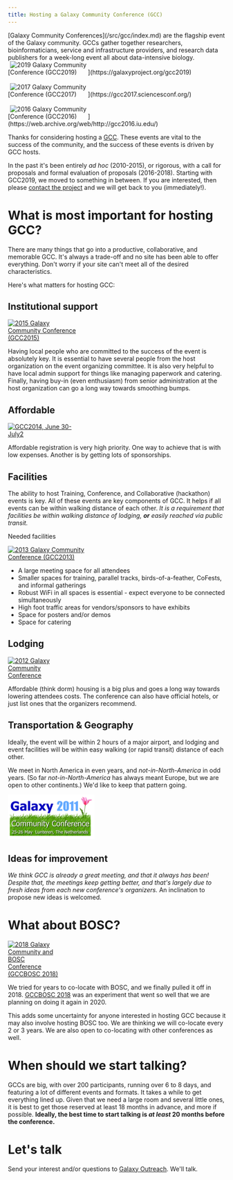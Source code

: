 ```yaml
---
title: Hosting a Galaxy Community Conference (GCC)
---
```


<div class="alert alert-info">
[Galaxy Community Conferences](/src/gcc/index.md) are the flagship event of the Galaxy community.  GCCs gather together researchers, bioinformaticians, service and infrastructure providers, and research data publishers for a week-long event all about data-intensive biology.
</div>

<div class="float-right">
[<img src="/src/events/gcc2019/gcc2019-logo-big.png" alt="2019 Galaxy Community Conference (GCC2019)" style="max-width: 180px" />](https://galaxyproject.org/gcc2019)<br /><br />
[<img src="/src/images/logos/GCC2107.png" alt="2017 Galaxy Community Conference (GCC2017)" style="max-width: 180px" />](https://gcc2017.sciencesconf.org/)<br /><br />
[<img class="float-right" src="/src/images/logos/GCC2016LogoBig.png" alt="2016 Galaxy Community Conference (GCC2016)" style="max-width: 180px" />](https://web.archive.org/web/http://gcc2016.iu.edu/)
</div>

Thanks for considering hosting a [GCC](/src/gcc/index.md).  These events are vital to the success of the community, and the success of these events is driven by GCC hosts.

In the past it's been entirely *ad hoc* (2010-2015), or rigorous, with a call for proposals and formal evaluation of proposals (2016-2018).  Starting with GCC2019, we moved to something in between.  If you are interested, then please [contact the project](#lets-talk) and we will get back to you (immediately!).

# What is most important for hosting GCC?

There are many things that go into a productive, collaborative, and memorable GCC.  It's always a trade-off and no site has been able to offer everything.  Don't worry if your site can't meet all of the desired characteristics.

Here's what matters for hosting GCC:

## Institutional support

[<img class="float-right" src="/src/images/logos/GCC2015LogoWide600.png" alt="2015 Galaxy Community Conference (GCC2015)" style="max-width: 160px" />](http://gcc2015.tsl.ac.uk/)

Having local people who are committed to the success of the event is absolutely key.  It is essential to have several people from the host organization on the event organizing committee.  It is also very helpful to have local admin support for things like managing paperwork and catering.  Finally, having buy-in (even enthusiasm) from senior administration at the host organization can go a long way towards smoothing bumps.

## Affordable

[<img class="float-right" src="/src/images/logos/GCC2014LogoWide200.png" alt="GCC2014, June 30-July2" style="max-width: 175px" />](/src/events/gcc2014/index.md)

Affordable registration is very high priority.  One way to achieve that is with low expenses.  Another is by getting lots of sponsorships.

## Facilities

The ability to host Training, Conference, and Collaborative (hackathon) events is key.  All of these events are key components of GCC.  It helps if all events can be within walking distance of each other. *It is a requirement that facilities be within walking distance of lodging, **or** easily reached via public transit.*

Needed facilities

[<img class="float-right" src="/src/images/logos/GCC2013Logo200.png" alt="2013 Galaxy Community Conference (GCC2013)" style="max-width: 180px" />](/src/events/gcc2013/index.md)

  - A large meeting space for all attendees
  - Smaller spaces for training, parallel tracks, birds-of-a-feather, CoFests, and informal gatherings
  - Robust WiFi in all spaces is essential - expect everyone to be connected simultaneously
  - High foot traffic areas for vendors/sponsors to have exhibits
  - Space for posters and/or demos
  - Space for catering

## Lodging

[<img class="float-right" src="/src/images/galaxy-logos/GCC2012Logo200.png" alt="2012 Galaxy Community Conference" style="max-width: 150px" />](/src/events/gcc2012/index.md)

Affordable (think dorm) housing is a big plus and goes a long way towards lowering attendees costs.  The conference can also have official hotels, or just list ones that the organizers recommend.

## Transportation & Geography

Ideally, the event will be within 2 hours of a major airport, and lodging and event facilities will be within easy walking (or rapid transit) distance of each other.

We meet in North America in even years, and *not-in-North-America* in odd years.  (So far *not-in-North-America* has always meant Europe, but we are open to other continents.)  We'd like to keep that pattern going.

[<img class="float-right" src="/src/events/GCC2011Logo400.png" alt="GCC2011" style="max-width: 200px" />](/src/events/gcc2011/index.md) 

## Ideas for improvement

*We think GCC is already a great meeting, and that it always has been!  Despite that, the meetings keep getting better, and that's largely due to fresh ideas from each new conference's organizers.*  An inclination to propose new ideas is welcomed.

# What about BOSC?

[<img class="float-left" src="/src/images/logos/gcc-bosc-2018-logo-300.png" alt="2018 Galaxy Community and BOSC  Conference (GCCBOSC 2018)" style="max-width: 120px" />](https://gccbosc2018.sched.com/)

We tried for years to co-locate with BOSC, and we finally pulled it off in 2018. [GCCBOSC 2018](https://gccbosc2018.sched.com/) was an experiment that went so well that we are planning on doing it again in 2020.

This adds some uncertainty for anyone interested in hosting GCC because it may also involve hosting BOSC too.  We are thinking we will co-locate every 2 or 3 years.  We are also open to co-locating with other conferences as well.

# When should we start talking?

GCCs are big, with over 200 participants, running over 6 to 8 days, and featuring a lot of different events and formats.  It takes a while to get everything lined up. Given that we need a large room and several little ones, it is best to get those reserved at least 18 months in advance, and more if possible.  **Ideally, the best time to start talking is *at least* 20 months before the conference.**

# Let's talk

 Send your interest and/or questions to [Galaxy Outreach](mailto:outreach@galaxyproject.org).  We'll talk.
